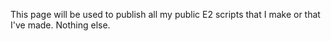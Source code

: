 This page will be used to publish all my public E2 scripts that I make or that I've made. Nothing else.
